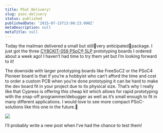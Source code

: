 ```yaml
---
title: PSoC Delivery!
slug: psoc-delivery
status: published
publishedDate: '2015-07-15T13:00:23.000Z'
metaDescription: null
metaTitle: null
---
```


Today the mailman delivered a small but stillvery anticipatedpackage. I just got the three [CY8CKIT-059 PSoC® 5LP](http://www.cypress.com/documentation/development-kitsboards/cy8ckit-059-psoc-5lp-prototyping-kit) prototyping boards I ordered about a week ago! I haven’t had time to try them yet but I’m looking forward to it!

The downside with larger prototyping boards like FreeSoC2 or the PSoC4 Pioneer board is that if you’re a hobbyist who can’t afford the time and cost to order a custom PCB when you’re done prototyping it can be hard to make the dev board fit in your project due to its physical size. That’s why I really like that Cypress is offering this cheap kit which allows for rapid prototyping with the snap-off programmer/debugger as well as it’s small enough to fit in many different applications. I would love to see more compact PSoC-solutions like this one in the future.

![](http://di2hdke024x80.cloudfront.net/images/psocDelivery.jpg)

I’ll probably write a new post when I’ve had the chance to test them!


